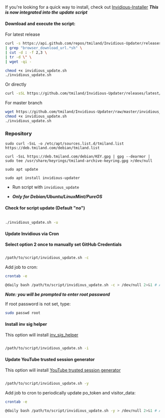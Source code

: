 If you're looking for a quick way to install, check out [Invidious-Installer](https://github.com/tmiland/invidious-installer)
 ***This is now integrated into the update script***

#### Download and execute the script:

For latest release

```bash
curl -s https://api.github.com/repos/tmiland/Invidious-Updater/releases/latest \
| grep "browser_download_url.*sh" \
| cut -d : -f 2,3 \
| tr -d \" \
| wget -qi -
```

```bash
chmod +x invidious_update.sh
./invidious_update.sh
```
Or directly

```bash
curl -sSL https://github.com/tmiland/Invidious-Updater/releases/latest/download/invidious_update.sh | bash
```

For master branch
```bash
wget https://github.com/tmiland/Invidious-Updater/raw/master/invidious_update.sh
chmod +x invidious_update.sh
./invidious_update.sh
```
### Repository

 ```shell
 sudo curl -SsL -o /etc/apt/sources.list.d/tmiland.list https://deb.tmiland.com/debian/tmiland.list
 ```

 ```shell
 curl -SsL https://deb.tmiland.com/debian/KEY.gpg | gpg --dearmor | sudo tee /usr/share/keyrings/tmiland-archive-keyring.gpg >/dev/null
 ```

 ```shell
 sudo apt update
 ```
 
 ```shell
 sudo apt install invidious-updater
 ```
 
- Run script with ```invidious_update ```
 
- ***Only for Debian/Ubuntu/LinuxMint/PureOS***

#### Check for script update (Default "no")

 ```bash
 
 ./invidious_update.sh -u
 
 ```
 
 #### Update Invidious via Cron

**Select option 2 once to manually set GitHub Credentials**

```bash

/path/to/script/invidious_update.sh -c

```
Add job to cron:
```bash
crontab -e
```
```bash
@daily bash /path/to/script/invidious_update.sh -c > /dev/null 2>&1 # Automated Invidious Update
```

***Note: you will be prompted to enter root password***

If root password is not set, type:

```bash
sudo passwd root
```

#### Install inv sig helper
This option will install [inv_sig_helper](https://github.com/iv-org/inv_sig_helper)
```bash

/path/to/script/invidious_update.sh -i

```

#### Update YouTube trusted session generator
This option will install [YouTube trusted session generator](https://github.com/iv-org/youtube-trusted-session-generator)
```bash

/path/to/script/invidious_update.sh -y

```
Add job to cron to periodically update po_token and visitor_data:
```bash
crontab -e
```
```bash
@daily bash /path/to/script/invidious_update.sh -y > /dev/null 2>&1 # Automated YouTube trusted session generator update
```